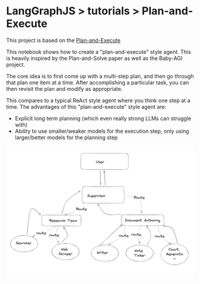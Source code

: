 # LangGraphJS > tutorials > Plan-and-Execute

This project is based on the [Plan-and-Execute](https://langchain-ai.github.io/langgraphjs/tutorials/plan-and-execute/plan-and-execute/)

This notebook shows how to create a "plan-and-execute" style agent. This is heavily inspired by the Plan-and-Solve paper as well as the Baby-AGI project.

The core idea is to first come up with a multi-step plan, and then go through that plan one item at a time. After accomplishing a particular task, you can then revisit the plan and modify as appropriate.

This compares to a typical ReAct style agent where you think one step at a time. The advantages of this "plan-and-execute" style agent are:

- Explicit long term planning (which even really strong LLMs can struggle with)
- Ability to use smaller/weaker models for the execution step, only using larger/better models for the planning step

![Agent Workflow](./diagram-1.png)

